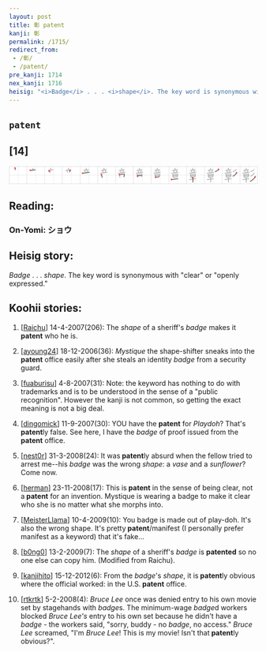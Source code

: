 ```yaml
---
layout: post
title: 彰 patent
kanji: 彰
permalink: /1715/
redirect_from:
 - /彰/
 - /patent/
pre_kanji: 1714
nex_kanji: 1716
heisig: "<i>Badge</i> . . . <i>shape</i>. The key word is synonymous with &quot;clear&quot; or &quot;openly expressed.&quot;"
---
```


## `patent`

## [14]

<div class="stroke"><img src="../images/E5BDB0.png" /></div>

## Reading:

### On-Yomi: ショウ

## Heisig story:

<i>Badge</i> . . . <i>shape</i>. The key word is synonymous with &quot;clear&quot; or &quot;openly expressed.&quot;

## Koohii stories:

1) [<a href="http://kanji.koohii.com/profile/Raichu">Raichu</a>] 14-4-2007(206): The <em>shape</em> of a sheriff&#039;s <em>badge</em> makes it<strong> patent</strong> who he is.

2) [<a href="http://kanji.koohii.com/profile/ayoung24">ayoung24</a>] 18-12-2006(36): <em>Mystique</em> the shape-shifter sneaks into the<strong> patent</strong> office easily after she steals an identity <em>badge</em> from a security guard.

3) [<a href="http://kanji.koohii.com/profile/fuaburisu">fuaburisu</a>] 4-8-2007(31): Note: the keyword has nothing to do with trademarks and is to be understood in the sense of a &quot;public recognition&quot;. However the kanji is not common, so getting the exact meaning is not a big deal.

4) [<a href="http://kanji.koohii.com/profile/dingomick">dingomick</a>] 11-9-2007(30): YOU have the <strong>patent</strong> for <em>Playdoh</em>? That&#039;s <strong>patent</strong>ly false. See here, I have the <em>badge</em> of proof issued from the <strong>patent</strong> office.

5) [<a href="http://kanji.koohii.com/profile/nest0r">nest0r</a>] 31-3-2008(24): It was<strong> patent</strong>ly absurd when the fellow tried to arrest me--his <em>badge</em> was the wrong <em>shape</em>: a <em>vase</em> and a <em>sunflower</em>? Come now.

6) [<a href="http://kanji.koohii.com/profile/herman">herman</a>] 23-11-2008(17): This is<strong> patent</strong> in the sense of being clear, not a<strong> patent</strong> for an invention. Mystique is wearing a badge to make it clear who she is no matter what she morphs into.

7) [<a href="http://kanji.koohii.com/profile/MeisterLlama">MeisterLlama</a>] 10-4-2009(10): You badge is made out of play-doh. It&#039;s also the wrong shape. It&#039;s pretty<strong> patent</strong>/manifest (I personally prefer manifest as a keyword) that it&#039;s fake...

8) [<a href="http://kanji.koohii.com/profile/b0ng0">b0ng0</a>] 13-2-2009(7): The <em>shape</em> of a sheriff&#039;s <em>badge</em> is <strong>patented</strong> so no one else can copy him. (Modified from Raichu).

9) [<a href="http://kanji.koohii.com/profile/kanjihito">kanjihito</a>] 15-12-2012(6): From the <em>badge</em>&#039;s <em>shape</em>, it is<strong> patent</strong>ly obvious where the official worked: in the U.S.<strong> patent</strong> office.

10) [<a href="http://kanji.koohii.com/profile/rtkrtk">rtkrtk</a>] 5-2-2008(4): <em>Bruce Lee</em> once was denied entry to his own movie set by stagehands with <em>badge</em>s. The minimum-wage <em>badge</em>d workers blocked <em>Bruce Lee&#039;s</em> entry to his own set because he didn&#039;t have a <em>badge</em> - the workers said, &quot;sorry, buddy - no <em>badge</em>, no access.&quot; <em>Bruce Lee</em> screamed, &quot;I&#039;m <em>Bruce Lee</em>! This is my movie! Isn&#039;t that<strong> patent</strong>ly obvious?&quot;.
